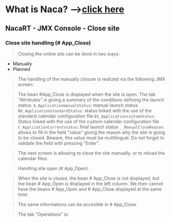 # What is Naca? -->[click here](Naca0201.md) #

## NacaRT - JMX Console - Close site ##

### Close site handling (# App\_Close) ###

> Closing the online site can be done in two ways:
  * Manually
  * Planned

> The handling of the manually closure is realized via the following JMX screen:

> The bean #App\_Close is displayed when the site is open.
> The tab "Attributes" is giving a summary of the conditions defining the launch status:
> `A_ApplicationmanualStatus`: manual launch status
> `B0_ApplicationStandardStatus`: status linked with the use of the standard calendar configuration file
> `B1_ApplicationcustomStatus`: Status linked with the use of the custom calendar configuration file
> `C_ApplicationCurrentstatus`: final launch status
> `__ManualCloseReason`: allows to fill in the field "value" giving the reason why the site is going to be closed.
> Beware, this value must be multilingual. Do not forget to validate the field with pressing "Enter".

> The next screen is allowing to close the site manually, or to reload the calendar files:

> Handling site open (# App\_Open).

> When the site is closed, the bean # App\_Close is not displayed, but the bean # App\_Open is displayed in the left column.
> We then cannot have the beans # App\_Open and # App\_Close displayed at the same time:

> The same informations can be accesible in # App\_Close.

> The tab "Operations" is: